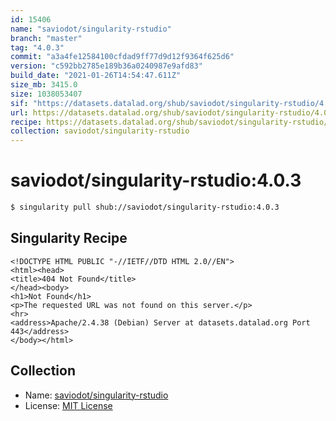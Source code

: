 ```yaml
---
id: 15406
name: "saviodot/singularity-rstudio"
branch: "master"
tag: "4.0.3"
commit: "a3a4fe12584100cfdad9ff77d9d12f9364f625d6"
version: "c592bb2785e189b36a0240987e9afd83"
build_date: "2021-01-26T14:54:47.611Z"
size_mb: 3415.0
size: 1038053407
sif: "https://datasets.datalad.org/shub/saviodot/singularity-rstudio/4.0.3/2021-01-26-a3a4fe12-c592bb27/c592bb2785e189b36a0240987e9afd83.sif"
url: https://datasets.datalad.org/shub/saviodot/singularity-rstudio/4.0.3/2021-01-26-a3a4fe12-c592bb27/
recipe: https://datasets.datalad.org/shub/saviodot/singularity-rstudio/4.0.3/2021-01-26-a3a4fe12-c592bb27/Singularity
collection: saviodot/singularity-rstudio
---
```


# saviodot/singularity-rstudio:4.0.3

```bash
$ singularity pull shub://saviodot/singularity-rstudio:4.0.3
```

## Singularity Recipe

```singularity
<!DOCTYPE HTML PUBLIC "-//IETF//DTD HTML 2.0//EN">
<html><head>
<title>404 Not Found</title>
</head><body>
<h1>Not Found</h1>
<p>The requested URL was not found on this server.</p>
<hr>
<address>Apache/2.4.38 (Debian) Server at datasets.datalad.org Port 443</address>
</body></html>
```

## Collection

 - Name: [saviodot/singularity-rstudio](https://github.com/saviodot/singularity-rstudio)
 - License: [MIT License](https://api.github.com/licenses/mit)

